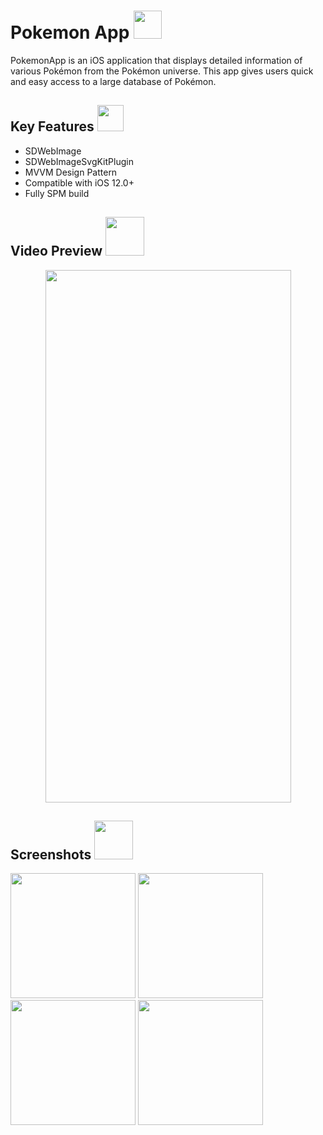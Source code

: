 
<h1> Pokemon App    <img src="https://github.com/halukbayrakci/PokemonApp/assets/125749490/47951174-11c0-4805-a5e7-e16ce36b01aa" width="45" height="45"></h1>
PokemonApp is an iOS application that displays detailed information of various Pokémon from the Pokémon universe. This app gives users quick and easy access to a large database of Pokémon.

<h2> Key Features <img src="https://media2.giphy.com/media/QssGEmpkyEOhBCb7e1/giphy.gif?cid=ecf05e47a0n3gi1bfqntqmob8g9aid1oyj2wr3ds3mg700bl&rid=giphy.gif" width="42"></h2>
<div>
  <ul>
    <li>SDWebImage</li>
    <li>SDWebImageSvgKitPlugin</li>
    <li>MVVM Design Pattern</li>
    <li>Compatible with iOS 12.0+</li>
    <li>Fully SPM build</li>
  </ul>
</div>

<h2> Video Preview <img src="https://media.giphy.com/media/fqFBWvYNOV9TCfMNB2/giphy.gif" width="62"></h2>
<p align="center">
  <img src="https://github.com/halukbayrakci/PokemonApp/assets/125749490/cbf48f50-12d1-4030-8129-b5f04baed0ef" width="393" height="852">
</p>

<h2> Screenshots <img src="https://media2.giphy.com/media/psneItdLMpWy36ejfA/source.gif" width="62"></h2>
<div class="column">
  <img src="https://github.com/halukbayrakci/PokemonApp/assets/125749490/931db6bd-46ca-455f-ae29-4afb786ebe0e" width="200" />
  <img src="https://github.com/halukbayrakci/PokemonApp/assets/125749490/f91c38b0-87f4-4baa-94fb-d49a1b170c62" width="200" /> 
  <img src="https://github.com/halukbayrakci/PokemonApp/assets/125749490/6b1243b7-5c90-4b02-8190-9796e35cf719" width="200" />
  <img src="https://github.com/halukbayrakci/PokemonApp/assets/125749490/b7f8e272-c488-4a4e-ae26-0dca2c192413" width="200" />  
</div>
